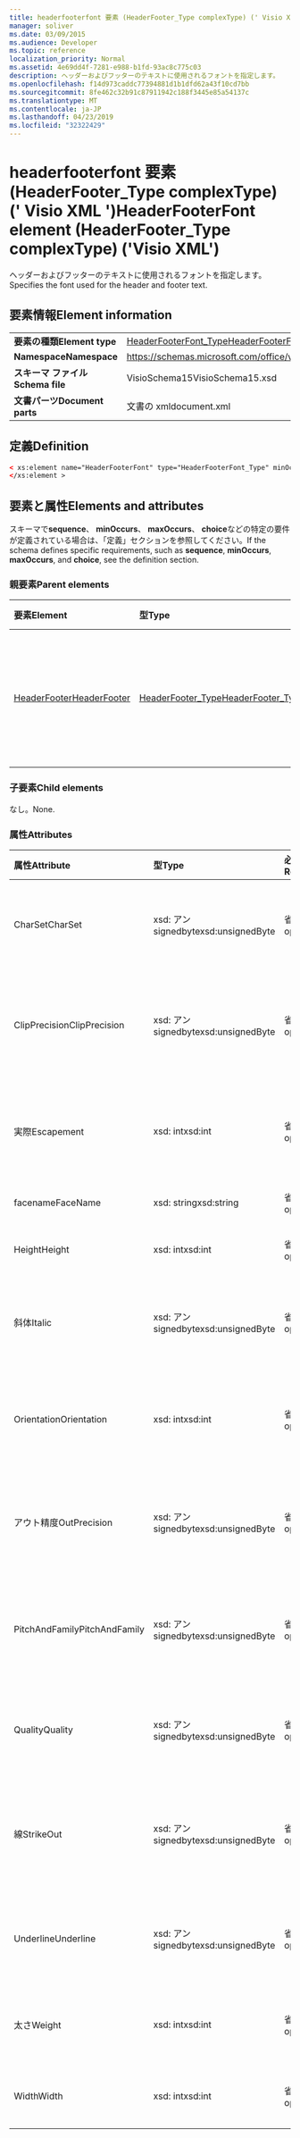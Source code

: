 ```yaml
---
title: headerfooterfont 要素 (HeaderFooter_Type complexType) (' Visio XML ')
manager: soliver
ms.date: 03/09/2015
ms.audience: Developer
ms.topic: reference
localization_priority: Normal
ms.assetid: 4e69dd4f-7281-e988-b1fd-93ac8c775c03
description: ヘッダーおよびフッターのテキストに使用されるフォントを指定します。
ms.openlocfilehash: f14d973caddc77394881d1b1dfd62a43f10cd7bb
ms.sourcegitcommit: 8fe462c32b91c87911942c188f3445e85a54137c
ms.translationtype: MT
ms.contentlocale: ja-JP
ms.lasthandoff: 04/23/2019
ms.locfileid: "32322429"
---
```

# <a name="headerfooterfont-element-headerfootertype-complextype-visio-xml"></a><span data-ttu-id="d3452-103">headerfooterfont 要素 (HeaderFooter_Type complexType) (' Visio XML ')</span><span class="sxs-lookup"><span data-stu-id="d3452-103">HeaderFooterFont element (HeaderFooter_Type complexType) ('Visio XML')</span></span>

<span data-ttu-id="d3452-104">ヘッダーおよびフッターのテキストに使用されるフォントを指定します。</span><span class="sxs-lookup"><span data-stu-id="d3452-104">Specifies the font used for the header and footer text.</span></span>
  
## <a name="element-information"></a><span data-ttu-id="d3452-105">要素情報</span><span class="sxs-lookup"><span data-stu-id="d3452-105">Element information</span></span>

|||
|:-----|:-----|
|<span data-ttu-id="d3452-106">**要素の種類**</span><span class="sxs-lookup"><span data-stu-id="d3452-106">**Element type**</span></span> <br/> |[<span data-ttu-id="d3452-107">HeaderFooterFont_Type</span><span class="sxs-lookup"><span data-stu-id="d3452-107">HeaderFooterFont_Type</span></span>](headerfooterfont_type-complextypevisio-xml.md) <br/> |
|<span data-ttu-id="d3452-108">**Namespace**</span><span class="sxs-lookup"><span data-stu-id="d3452-108">**Namespace**</span></span> <br/> |https://schemas.microsoft.com/office/visio/2012/main  <br/> |
|<span data-ttu-id="d3452-109">**スキーマ ファイル**</span><span class="sxs-lookup"><span data-stu-id="d3452-109">**Schema file**</span></span> <br/> |<span data-ttu-id="d3452-110">VisioSchema15</span><span class="sxs-lookup"><span data-stu-id="d3452-110">VisioSchema15.xsd</span></span>  <br/> |
|<span data-ttu-id="d3452-111">**文書パーツ**</span><span class="sxs-lookup"><span data-stu-id="d3452-111">**Document parts**</span></span> <br/> |<span data-ttu-id="d3452-112">文書の xml</span><span class="sxs-lookup"><span data-stu-id="d3452-112">document.xml</span></span>  <br/> |
   
## <a name="definition"></a><span data-ttu-id="d3452-113">定義</span><span class="sxs-lookup"><span data-stu-id="d3452-113">Definition</span></span>

```XML
< xs:element name="HeaderFooterFont" type="HeaderFooterFont_Type" minOccurs="0" maxOccurs="1" >
</xs:element >
```

## <a name="elements-and-attributes"></a><span data-ttu-id="d3452-114">要素と属性</span><span class="sxs-lookup"><span data-stu-id="d3452-114">Elements and attributes</span></span>

<span data-ttu-id="d3452-115">スキーマで**sequence**、 **minOccurs**、 **maxOccurs**、 **choice**などの特定の要件が定義されている場合は、「定義」セクションを参照してください。</span><span class="sxs-lookup"><span data-stu-id="d3452-115">If the schema defines specific requirements, such as **sequence**, **minOccurs**, **maxOccurs**, and **choice**, see the definition section.</span></span> 
  
### <a name="parent-elements"></a><span data-ttu-id="d3452-116">親要素</span><span class="sxs-lookup"><span data-stu-id="d3452-116">Parent elements</span></span>

|<span data-ttu-id="d3452-117">**要素**</span><span class="sxs-lookup"><span data-stu-id="d3452-117">**Element**</span></span>|<span data-ttu-id="d3452-118">**型**</span><span class="sxs-lookup"><span data-stu-id="d3452-118">**Type**</span></span>|<span data-ttu-id="d3452-119">**説明**</span><span class="sxs-lookup"><span data-stu-id="d3452-119">**Description**</span></span>|
|:-----|:-----|:-----|
|[<span data-ttu-id="d3452-120">HeaderFooter</span><span class="sxs-lookup"><span data-stu-id="d3452-120">HeaderFooter</span></span>](headerfooter-element-visiodocument_type-complextypevisio-xml.md) <br/> |[<span data-ttu-id="d3452-121">HeaderFooter_Type</span><span class="sxs-lookup"><span data-stu-id="d3452-121">HeaderFooter_Type</span></span>](headerfooter_type-complextypevisio-xml.md) <br/> |<span data-ttu-id="d3452-122">文書のヘッダーとフッターの要素を格納します。</span><span class="sxs-lookup"><span data-stu-id="d3452-122">Contains elements for a document's header and footer.</span></span>  <br/> |
   
### <a name="child-elements"></a><span data-ttu-id="d3452-123">子要素</span><span class="sxs-lookup"><span data-stu-id="d3452-123">Child elements</span></span>

<span data-ttu-id="d3452-124">なし。</span><span class="sxs-lookup"><span data-stu-id="d3452-124">None.</span></span>
  
### <a name="attributes"></a><span data-ttu-id="d3452-125">属性</span><span class="sxs-lookup"><span data-stu-id="d3452-125">Attributes</span></span>

|<span data-ttu-id="d3452-126">**属性**</span><span class="sxs-lookup"><span data-stu-id="d3452-126">**Attribute**</span></span>|<span data-ttu-id="d3452-127">**型**</span><span class="sxs-lookup"><span data-stu-id="d3452-127">**Type**</span></span>|<span data-ttu-id="d3452-128">**必須**</span><span class="sxs-lookup"><span data-stu-id="d3452-128">**Required**</span></span>|<span data-ttu-id="d3452-129">**説明**</span><span class="sxs-lookup"><span data-stu-id="d3452-129">**Description**</span></span>|<span data-ttu-id="d3452-130">**可能な値**</span><span class="sxs-lookup"><span data-stu-id="d3452-130">**Possible values**</span></span>|
|:-----|:-----|:-----|:-----|:-----|
|<span data-ttu-id="d3452-131">CharSet</span><span class="sxs-lookup"><span data-stu-id="d3452-131">CharSet</span></span>  <br/> |<span data-ttu-id="d3452-132">xsd: アン signedbyte</span><span class="sxs-lookup"><span data-stu-id="d3452-132">xsd:unsignedByte</span></span>  <br/> |<span data-ttu-id="d3452-133">省略可能</span><span class="sxs-lookup"><span data-stu-id="d3452-133">optional</span></span>  <br/> |<span data-ttu-id="d3452-134">フォントの文字セットを指定します。</span><span class="sxs-lookup"><span data-stu-id="d3452-134">Specifies the character set of the font.</span></span> <span data-ttu-id="d3452-135">GDI log/tltlfcharset フィールドに相当します。</span><span class="sxs-lookup"><span data-stu-id="d3452-135">Equivalent to the GDI LOGFONTlfCharSet field.</span></span>  <br/> |<span data-ttu-id="d3452-136">xsd:/signedbyte 型の値。</span><span class="sxs-lookup"><span data-stu-id="d3452-136">Values of the xsd:unsignedByte type.</span></span>  <br/> |
|<span data-ttu-id="d3452-137">ClipPrecision</span><span class="sxs-lookup"><span data-stu-id="d3452-137">ClipPrecision</span></span>  <br/> |<span data-ttu-id="d3452-138">xsd: アン signedbyte</span><span class="sxs-lookup"><span data-stu-id="d3452-138">xsd:unsignedByte</span></span>  <br/> |<span data-ttu-id="d3452-139">省略可能</span><span class="sxs-lookup"><span data-stu-id="d3452-139">optional</span></span>  <br/> |<span data-ttu-id="d3452-140">フォントのクリッピング精度を指定します。</span><span class="sxs-lookup"><span data-stu-id="d3452-140">Specifies the clipping precision of the font.</span></span> <span data-ttu-id="d3452-141">GDI LOGFONTlfClipPrecision フィールドに相当します。</span><span class="sxs-lookup"><span data-stu-id="d3452-141">Equivalent to the GDI LOGFONTlfClipPrecision field.</span></span>  <br/> |<span data-ttu-id="d3452-142">xsd:/signedbyte 型の値。</span><span class="sxs-lookup"><span data-stu-id="d3452-142">Values of the xsd:unsignedByte type.</span></span>  <br/> |
|<span data-ttu-id="d3452-143">実際</span><span class="sxs-lookup"><span data-stu-id="d3452-143">Escapement</span></span>  <br/> |<span data-ttu-id="d3452-144">xsd: int</span><span class="sxs-lookup"><span data-stu-id="d3452-144">xsd:int</span></span>  <br/> |<span data-ttu-id="d3452-145">省略可能</span><span class="sxs-lookup"><span data-stu-id="d3452-145">optional</span></span>  <br/> |<span data-ttu-id="d3452-146">フォントの傾斜の属性を指定します。</span><span class="sxs-lookup"><span data-stu-id="d3452-146">Specifies the escapement attribute of the font.</span></span> <span data-ttu-id="d3452-147">GDI log/tltlf傾斜フィールドに相当します。</span><span class="sxs-lookup"><span data-stu-id="d3452-147">Equivalent to the GDI LOGFONTlfEscapement field.</span></span>  <br/> |<span data-ttu-id="d3452-148">xsd: int 型の値。</span><span class="sxs-lookup"><span data-stu-id="d3452-148">Values of the xsd:int type.</span></span>  <br/> |
|<span data-ttu-id="d3452-149">facename</span><span class="sxs-lookup"><span data-stu-id="d3452-149">FaceName</span></span>  <br/> |<span data-ttu-id="d3452-150">xsd: string</span><span class="sxs-lookup"><span data-stu-id="d3452-150">xsd:string</span></span>  <br/> |<span data-ttu-id="d3452-151">省略可能</span><span class="sxs-lookup"><span data-stu-id="d3452-151">optional</span></span>  <br/> |<span data-ttu-id="d3452-152">フォントに関する情報を格納します。</span><span class="sxs-lookup"><span data-stu-id="d3452-152">Contains information about a font.</span></span>  <br/> |<span data-ttu-id="d3452-153">xsd: string 型の値。</span><span class="sxs-lookup"><span data-stu-id="d3452-153">Values of the xsd:string type.</span></span>  <br/> |
|<span data-ttu-id="d3452-154">Height</span><span class="sxs-lookup"><span data-stu-id="d3452-154">Height</span></span>  <br/> |<span data-ttu-id="d3452-155">xsd: int</span><span class="sxs-lookup"><span data-stu-id="d3452-155">xsd:int</span></span>  <br/> |<span data-ttu-id="d3452-156">省略可能</span><span class="sxs-lookup"><span data-stu-id="d3452-156">optional</span></span>  <br/> |<span data-ttu-id="d3452-157">図形の高さを図面単位で指定します。</span><span class="sxs-lookup"><span data-stu-id="d3452-157">Specifies the height of the shape in drawing units.</span></span>  <br/> |<span data-ttu-id="d3452-158">xsd: int 型の値。</span><span class="sxs-lookup"><span data-stu-id="d3452-158">Values of the xsd:int type.</span></span>  <br/> |
|<span data-ttu-id="d3452-159">斜体</span><span class="sxs-lookup"><span data-stu-id="d3452-159">Italic</span></span>  <br/> |<span data-ttu-id="d3452-160">xsd: アン signedbyte</span><span class="sxs-lookup"><span data-stu-id="d3452-160">xsd:unsignedByte</span></span>  <br/> |<span data-ttu-id="d3452-161">省略可能</span><span class="sxs-lookup"><span data-stu-id="d3452-161">optional</span></span>  <br/> |<span data-ttu-id="d3452-162">フォントを斜体にするかどうかを指定します。</span><span class="sxs-lookup"><span data-stu-id="d3452-162">Specifies whether the font is italic.</span></span> <span data-ttu-id="d3452-163">GDI logフォント/斜体フィールドに相当します。</span><span class="sxs-lookup"><span data-stu-id="d3452-163">Equivalent to the GDI LOGFONTlfItalic field.</span></span>  <br/> |<span data-ttu-id="d3452-164">xsd:/signedbyte 型の値。</span><span class="sxs-lookup"><span data-stu-id="d3452-164">Values of the xsd:unsignedByte type.</span></span>  <br/> |
|<span data-ttu-id="d3452-165">Orientation</span><span class="sxs-lookup"><span data-stu-id="d3452-165">Orientation</span></span>  <br/> |<span data-ttu-id="d3452-166">xsd: int</span><span class="sxs-lookup"><span data-stu-id="d3452-166">xsd:int</span></span>  <br/> |<span data-ttu-id="d3452-167">省略可能</span><span class="sxs-lookup"><span data-stu-id="d3452-167">optional</span></span>  <br/> |<span data-ttu-id="d3452-168">フォントの向きを指定します。</span><span class="sxs-lookup"><span data-stu-id="d3452-168">Specifies the orientation of the font.</span></span> <span data-ttu-id="d3452-169">GDI logの "GDI/メッセージ" フィールドに相当します。</span><span class="sxs-lookup"><span data-stu-id="d3452-169">Equivalent to the GDI LOGFONTlfOrientation field.</span></span>  <br/> |<span data-ttu-id="d3452-170">xsd: int 型の値。</span><span class="sxs-lookup"><span data-stu-id="d3452-170">Values of the xsd:int type.</span></span>  <br/> |
|<span data-ttu-id="d3452-171">アウト精度</span><span class="sxs-lookup"><span data-stu-id="d3452-171">OutPrecision</span></span>  <br/> |<span data-ttu-id="d3452-172">xsd: アン signedbyte</span><span class="sxs-lookup"><span data-stu-id="d3452-172">xsd:unsignedByte</span></span>  <br/> |<span data-ttu-id="d3452-173">省略可能</span><span class="sxs-lookup"><span data-stu-id="d3452-173">optional</span></span>  <br/> |<span data-ttu-id="d3452-174">フォントの出力精度属性を指定します。</span><span class="sxs-lookup"><span data-stu-id="d3452-174">Specifies the output precision attribute of the font.</span></span> <span data-ttu-id="d3452-175">GDI logの [出力精度] フィールドに相当します。</span><span class="sxs-lookup"><span data-stu-id="d3452-175">Equivalent to the GDI LOGFONTlfOutPrecision field.</span></span>  <br/> |<span data-ttu-id="d3452-176">xsd:/signedbyte 型の値。</span><span class="sxs-lookup"><span data-stu-id="d3452-176">Values of the xsd:unsignedByte type.</span></span>  <br/> |
|<span data-ttu-id="d3452-177">PitchAndFamily</span><span class="sxs-lookup"><span data-stu-id="d3452-177">PitchAndFamily</span></span>  <br/> |<span data-ttu-id="d3452-178">xsd: アン signedbyte</span><span class="sxs-lookup"><span data-stu-id="d3452-178">xsd:unsignedByte</span></span>  <br/> |<span data-ttu-id="d3452-179">省略可能</span><span class="sxs-lookup"><span data-stu-id="d3452-179">optional</span></span>  <br/> |<span data-ttu-id="d3452-180">フォントのピッチとファミリを指定します。</span><span class="sxs-lookup"><span data-stu-id="d3452-180">Specifies the pitch and family of the font.</span></span> <span data-ttu-id="d3452-181">GDI LOGFONTlfPitchAndFamily フィールドに相当します。</span><span class="sxs-lookup"><span data-stu-id="d3452-181">Equivalent to the GDI LOGFONTlfPitchAndFamily field.</span></span>  <br/> |<span data-ttu-id="d3452-182">xsd:/signedbyte 型の値。</span><span class="sxs-lookup"><span data-stu-id="d3452-182">Values of the xsd:unsignedByte type.</span></span>  <br/> |
|<span data-ttu-id="d3452-183">Quality</span><span class="sxs-lookup"><span data-stu-id="d3452-183">Quality</span></span>  <br/> |<span data-ttu-id="d3452-184">xsd: アン signedbyte</span><span class="sxs-lookup"><span data-stu-id="d3452-184">xsd:unsignedByte</span></span>  <br/> |<span data-ttu-id="d3452-185">省略可能</span><span class="sxs-lookup"><span data-stu-id="d3452-185">optional</span></span>  <br/> |<span data-ttu-id="d3452-186">フォントの出力品質を指定します。</span><span class="sxs-lookup"><span data-stu-id="d3452-186">Specifies the output quality of the font.</span></span> <span data-ttu-id="d3452-187">GDI logの [結果] フィールドに相当します。</span><span class="sxs-lookup"><span data-stu-id="d3452-187">Equivalent to the GDI LOGFONTlfQuality field.</span></span>  <br/> |<span data-ttu-id="d3452-188">xsd:/signedbyte 型の値。</span><span class="sxs-lookup"><span data-stu-id="d3452-188">Values of the xsd:unsignedByte type.</span></span>  <br/> |
|<span data-ttu-id="d3452-189">線</span><span class="sxs-lookup"><span data-stu-id="d3452-189">StrikeOut</span></span>  <br/> |<span data-ttu-id="d3452-190">xsd: アン signedbyte</span><span class="sxs-lookup"><span data-stu-id="d3452-190">xsd:unsignedByte</span></span>  <br/> |<span data-ttu-id="d3452-191">省略可能</span><span class="sxs-lookup"><span data-stu-id="d3452-191">optional</span></span>  <br/> |<span data-ttu-id="d3452-192">フォントが取り消し線のフォントであるかどうかを指定します。</span><span class="sxs-lookup"><span data-stu-id="d3452-192">Specifies whether the font is a strikeout font.</span></span> <span data-ttu-id="d3452-193">GDI logの [結果] フィールドに相当します。</span><span class="sxs-lookup"><span data-stu-id="d3452-193">Equivalent to the GDI LOGFONTlfStrikeOut field.</span></span>  <br/> |<span data-ttu-id="d3452-194">xsd:/signedbyte 型の値。</span><span class="sxs-lookup"><span data-stu-id="d3452-194">Values of the xsd:unsignedByte type.</span></span>  <br/> |
|<span data-ttu-id="d3452-195">Underline</span><span class="sxs-lookup"><span data-stu-id="d3452-195">Underline</span></span>  <br/> |<span data-ttu-id="d3452-196">xsd: アン signedbyte</span><span class="sxs-lookup"><span data-stu-id="d3452-196">xsd:unsignedByte</span></span>  <br/> |<span data-ttu-id="d3452-197">省略可能</span><span class="sxs-lookup"><span data-stu-id="d3452-197">optional</span></span>  <br/> |<span data-ttu-id="d3452-198">フォントに下線を引かせるかどうかを指定します。</span><span class="sxs-lookup"><span data-stu-id="d3452-198">Specifies whether the font is underlined.</span></span> <span data-ttu-id="d3452-199">GDI logの [/下線] フィールドに相当します。</span><span class="sxs-lookup"><span data-stu-id="d3452-199">Equivalent to the GDI LOGFONTlfUnderline field.</span></span>  <br/> |<span data-ttu-id="d3452-200">xsd:/signedbyte 型の値。</span><span class="sxs-lookup"><span data-stu-id="d3452-200">Values of the xsd:unsignedByte type.</span></span>  <br/> |
|<span data-ttu-id="d3452-201">太さ</span><span class="sxs-lookup"><span data-stu-id="d3452-201">Weight</span></span>  <br/> |<span data-ttu-id="d3452-202">xsd: int</span><span class="sxs-lookup"><span data-stu-id="d3452-202">xsd:int</span></span>  <br/> |<span data-ttu-id="d3452-203">省略可能</span><span class="sxs-lookup"><span data-stu-id="d3452-203">optional</span></span>  <br/> |<span data-ttu-id="d3452-204">フォントの太さを指定します。</span><span class="sxs-lookup"><span data-stu-id="d3452-204">Specifies the weight of the font.</span></span> <span data-ttu-id="d3452-205">GDI logの [/重み] フィールドに相当します。</span><span class="sxs-lookup"><span data-stu-id="d3452-205">Equivalent to the GDI LOGFONTlfWeight field.</span></span>  <br/> |<span data-ttu-id="d3452-206">xsd: int 型の値。</span><span class="sxs-lookup"><span data-stu-id="d3452-206">Values of the xsd:int type.</span></span>  <br/> |
|<span data-ttu-id="d3452-207">Width</span><span class="sxs-lookup"><span data-stu-id="d3452-207">Width</span></span>  <br/> |<span data-ttu-id="d3452-208">xsd: int</span><span class="sxs-lookup"><span data-stu-id="d3452-208">xsd:int</span></span>  <br/> |<span data-ttu-id="d3452-209">省略可能</span><span class="sxs-lookup"><span data-stu-id="d3452-209">optional</span></span>  <br/> |<span data-ttu-id="d3452-210">関連付けられた図形の幅を図面単位で格納します。</span><span class="sxs-lookup"><span data-stu-id="d3452-210">Contains the width of the associated shape in drawing units.</span></span>  <br/> |<span data-ttu-id="d3452-211">xsd: int 型の値。</span><span class="sxs-lookup"><span data-stu-id="d3452-211">Values of the xsd:int type.</span></span>  <br/> |
   

